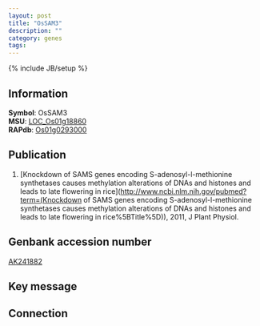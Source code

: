 ```yaml
---
layout: post
title: "OsSAM3"
description: ""
category: genes
tags: 
---
```

{% include JB/setup %}

## Information
__Symbol__: OsSAM3  
__MSU__: [LOC_Os01g18860](http://rice.plantbiology.msu.edu/cgi-bin/ORF_infopage.cgi?orf=LOC_Os01g18860)  
__RAPdb__: [Os01g0293000](http://rapdb.dna.affrc.go.jp/viewer/gbrowse_details/irgsp1?name=Os01g0293000)  

## Publication
1. [Knockdown of SAMS genes encoding S-adenosyl-l-methionine synthetases causes methylation alterations of DNAs and histones and leads to late flowering in rice](http://www.ncbi.nlm.nih.gov/pubmed?term=(Knockdown of SAMS genes encoding S-adenosyl-l-methionine synthetases causes methylation alterations of DNAs and histones and leads to late flowering in rice%5BTitle%5D)), 2011, J Plant Physiol.

## Genbank accession number
[AK241882](http://www.ncbi.nlm.nih.gov/nuccore/AK241882)

## Key message

## Connection


